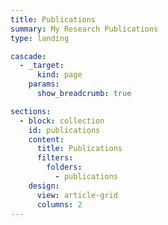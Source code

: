 ```yaml
---
title: Publications
summary: My Research Publications
type: landing

cascade:
  - _target:
      kind: page
    params:
      show_breadcrumb: true

sections:
  - block: collection
    id: publications
    content:
      title: Publications
      filters:
        folders:
          - publications
    design:
      view: article-grid
      columns: 2
---
```

